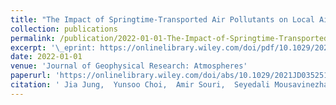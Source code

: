```yaml
---
title: "The Impact of Springtime-Transported Air Pollutants on Local Air Quality With Satellite-Constrained NOx Emission Adjustments Over East Asia"
collection: publications
permalink: /publication/2022-01-01-The-Impact-of-Springtime-Transported-Air-Pollutants-on-Local-Air-Quality-With-Satellite-Constrained-NOx-Emission-Adjustments-Over-East-Asia
excerpt: '\_eprint: https://onlinelibrary.wiley.com/doi/pdf/10.1029/2021JD035251'
date: 2022-01-01
venue: 'Journal of Geophysical Research: Atmospheres'
paperurl: 'https://onlinelibrary.wiley.com/doi/abs/10.1029/2021JD035251'
citation: ' Jia Jung,  Yunsoo Choi,  Amir Souri,  Seyedali Mousavinezhad,  Alqamah Sayeed,  Kyunghwa Lee, &quot;The Impact of Springtime-Transported Air Pollutants on Local Air Quality With Satellite-Constrained NOx Emission Adjustments Over East Asia.&quot; Journal of Geophysical Research: Atmospheres, 2022.'
---
```

